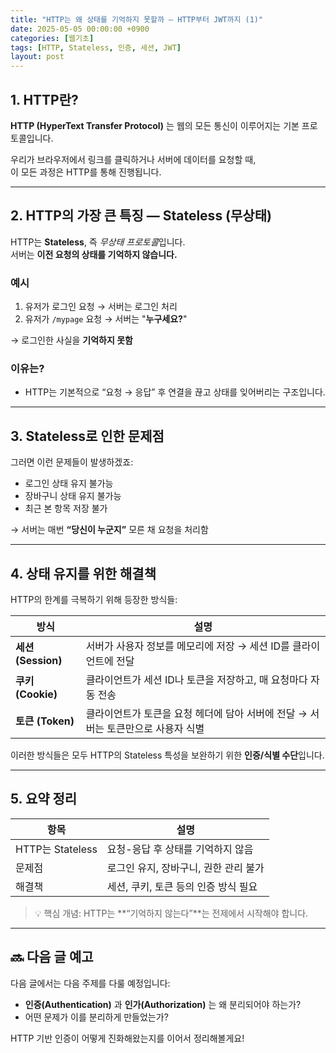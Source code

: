 ```yaml
---
title: "HTTP는 왜 상태를 기억하지 못할까 — HTTP부터 JWT까지 (1)"
date: 2025-05-05 00:00:00 +0900
categories: [웹기초]
tags: [HTTP, Stateless, 인증, 세션, JWT]
layout: post
---
```


## 1. HTTP란?

**HTTP (HyperText Transfer Protocol)** 는 웹의 모든 통신이 이루어지는 기본 프로토콜입니다.

우리가 브라우저에서 링크를 클릭하거나 서버에 데이터를 요청할 때,  
이 모든 과정은 HTTP를 통해 진행됩니다.

---

## 2. HTTP의 가장 큰 특징 — Stateless (무상태)

HTTP는 **Stateless**, 즉 *무상태 프로토콜*입니다.  
서버는 **이전 요청의 상태를 기억하지 않습니다.**

### 예시

1. 유저가 로그인 요청 → 서버는 로그인 처리  
2. 유저가 `/mypage` 요청 → 서버는 "**누구세요?**"

→ 로그인한 사실을 **기억하지 못함**

### 이유는?

- HTTP는 기본적으로 “요청 → 응답” 후 연결을 끊고 상태를 잊어버리는 구조입니다.

---

## 3. Stateless로 인한 문제점

그러면 이런 문제들이 발생하겠죠:

- 로그인 상태 유지 불가능
- 장바구니 상태 유지 불가능
- 최근 본 항목 저장 불가

→ 서버는 매번 **“당신이 누군지”** 모른 채 요청을 처리함

---

## 4. 상태 유지를 위한 해결책

HTTP의 한계를 극복하기 위해 등장한 방식들:

| 방식   | 설명 |
|--------|------|
| **세션 (Session)** | 서버가 사용자 정보를 메모리에 저장 → 세션 ID를 클라이언트에 전달 |
| **쿠키 (Cookie)**  | 클라이언트가 세션 ID나 토큰을 저장하고, 매 요청마다 자동 전송 |
| **토큰 (Token)**   | 클라이언트가 토큰을 요청 헤더에 담아 서버에 전달 → 서버는 토큰만으로 사용자 식별 |

이러한 방식들은 모두 HTTP의 Stateless 특성을 보완하기 위한 **인증/식별 수단**입니다.

---

## 5. 요약 정리

| 항목 | 설명 |
|------|------|
| HTTP는 Stateless | 요청-응답 후 상태를 기억하지 않음 |
| 문제점 | 로그인 유지, 장바구니, 권한 관리 불가 |
| 해결책 | 세션, 쿠키, 토큰 등의 인증 방식 필요 |

> 💡 핵심 개념: HTTP는 **“기억하지 않는다”**는 전제에서 시작해야 합니다.

---

## 🔜 다음 글 예고

다음 글에서는 다음 주제를 다룰 예정입니다:

- **인증(Authentication)** 과 **인가(Authorization)** 는 왜 분리되어야 하는가?
- 어떤 문제가 이를 분리하게 만들었는가?

HTTP 기반 인증이 어떻게 진화해왔는지를 이어서 정리해볼게요!
